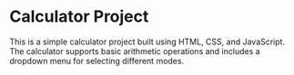 # Calculator Project

This is a simple calculator project built using HTML, CSS, and JavaScript. The calculator supports basic arithmetic operations and includes a dropdown menu for selecting different modes.

